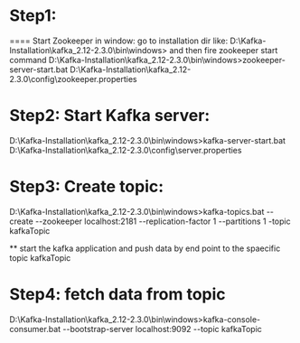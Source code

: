 

# Step1:
====
Start Zookeeper in window: go to installation dir like: D:\Kafka-Installation\kafka_2.12-2.3.0\bin\windows> and then 
fire zookeeper start command
D:\Kafka-Installation\kafka_2.12-2.3.0\bin\windows>zookeeper-server-start.bat D:\Kafka-Installation\kafka_2.12-2.3.0\config\zookeeper.properties

# Step2: Start Kafka server:

D:\Kafka-Installation\kafka_2.12-2.3.0\bin\windows>kafka-server-start.bat  D:\Kafka-Installation\kafka_2.12-2.3.0\config\server.properties

# Step3: Create topic:

D:\Kafka-Installation\kafka_2.12-2.3.0\bin\windows>kafka-topics.bat --create --zookeeper localhost:2181 --replication-factor 1 --partitions 1 -topic kafkaTopic

** start the kafka application and push data by end point to the spaecific topic kafkaTopic

# Step4: fetch data from topic

D:\Kafka-Installation\kafka_2.12-2.3.0\bin\windows>kafka-console-consumer.bat --bootstrap-server  localhost:9092 --topic kafkaTopic
